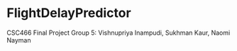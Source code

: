 # FlightDelayPredictor
CSC466 Final Project
Group 5: Vishnupriya Inampudi, Sukhman Kaur, Naomi Nayman
